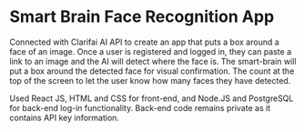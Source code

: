 # Smart Brain Face Recognition App

Connected with Clarifai AI API  to create an app that puts a box around a face of an image. Once a user is registered and logged in, they can paste a link to an image and the AI will detect where the face is. The smart-brain will put a box around the detected face for visual confirmation. The count at the top of the screen to let the user know how many faces they have detected.

Used React JS, HTML and CSS for front-end, and Node.JS and PostgreSQL for back-end log-in functionality. Back-end code remains private as it contains API key information.
